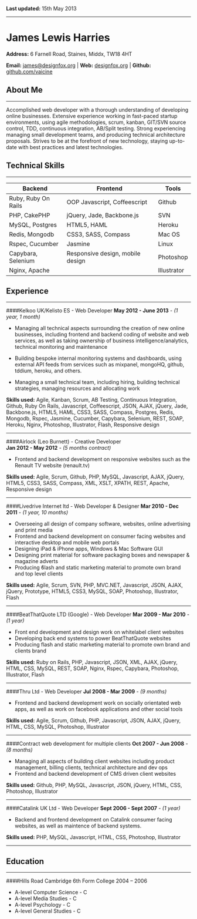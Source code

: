 **Last updated:** 15th May 2013
***

James Lewis Harries
========
**Address:** 6 Farnell Road, Staines, Middx, TW18 4HT

**Email:** <james@designfox.org> | **Web:** [designfox.org](http://www.designfox.org) | **Github:** [github.com/vaicine](http://www.github.com/vaicine)


About Me
--------
***
Accomplished web developer with a thorough understanding of developing online businesses. Extensive experience working in fast-paced startup environments, using agile methodologies, scrum, kanban, GIT/SVN source control, TDD, continuous integration, AB/Split testing. Strong experiencing managing small development teams, and producing technical architecture proposals. Strives to be at the forefront of new technology, staying up-to-date with best practices and latest technologies.

Technical Skills
--------
***
| Backend             | Frontend                         | Tools    
| ------------------- | -------------------------------- | -------- 
| Ruby, Ruby On Rails | OOP Javascript, Coffeescript     | Github
| PHP, CakePHP        | jQuery, Jade, Backbone.js        | SVN 
| MySQL, Postgres     | HTML5, HAML                      | Heroku
| Redis, Mongodb      | CSS3, SASS, Compass              | Mac OS
| Rspec, Cucumber     | Jasmine                          | Linux
| Capybara, Selenium  | Responsive design, mobile design | Photoshop 
| Nginx, Apache       |                                  | Illustrator

Experience
--------
***

####Kelkoo UK/Kelisto ES - Web Developer 
**May 2012 - June 2013** - *(1 year, 1 month)*

* Managing all technical aspects surrounding the creation of new online businesses, including frontend and backend coding of website and web services, as well as taking ownership of business intelligence/analytics, technical monitoring and maintenance

* Building bespoke internal monitoring systems and dashboards, using external API feeds from services such as mixpanel, mongoHQ, github, tddium, heroku, and others.

* Managing a small technical team, including hiring, building technical strategies, managing resources and allocating work

**Skills used:**
Agile, Kanban, Scrum, AB Testing, Continuous Integration, Github, Ruby On Rails, Javascript, Coffeescript, JSON, AJAX, jQuery, Jade, Backbone.js, HTML5, HAML, CSS3, SASS, Compass, Postgres, Redis, Mongodb, Rspec, Jasmine, Cucumber, Capybara, Selenium, REST, SOAP, Heroku, Nginx, Photoshop, Illustrator, Flash, Responsive design

***

####Airlock (Leo Burnett) - Creative Developer  
**Jan 2012 - May 2012** - *(5 months contract)*

* Frontend and backend development on responsive websites such as the Renault TV website (renault.tv)

**Skills used:** Agile, Scrum, Github, PHP, MySQL, Javascript, AJAX, jQuery, HTML5, CSS3, SASS, Compass, XML, XSLT, XPATH, REST, Apache, Responsive design

***

####Livedrive Internet ltd - Web Developer & Designer
**Mar 2010 - Dec 2011** - *(1 year, 10 months)*

* Overseeing all design of company software, websites, online advertising and print media
* Frontend and backend development on consumer facing websites and interactive desktop and mobile web portals
* Designing iPad & iPhone apps, Windows & Mac Software GUI
* Designing print material for software packaging boxes and newspaper & magazine adverts
* Producing ϐlash and static marketing material to promote own brand and top level clients

**Skills used:** Agile, Scrum, SVN, PHP, MVC.NET, Javascript, JSON, AJAX, jQuery, Prototype, HTML5, CSS3, MySQL, SOAP, Photoshop, Illustrator, Flash

***

####BeatThatQuote LTD (Google) - Web Developer
**Mar 2009 - Mar 2010** - *(1 year)*

* Front end development and design work on whitelabel client websites 
* Developing back end systems to power BeatThatQuote websites
* Producing flash and static marketing material to promote own brand and clients brand

**Skills used:** Ruby on Rails, PHP, Javascript, JSON, XML, AJAX, jQuery, HTML, CSS, MySQL, REST, SOAP, Nginx, Rspec, Capybara, Photoshop, Illustrator, Flash

***

####Thru Ltd - Web Developer
**Jul 2008 - Mar 2009** - *(9 months)*

* Frontend and backend development work on socially orientated web apps, as well as work on facebook applications and other social tools

**Skills used:** Agile, Scrum, Github, PHP, Javascript, JSON, 
AJAX, jQuery, HTML, CSS, MySQL, Photoshop, Illustrator

***

####Contract web development for multiple clients
**Oct 2007 - Jun 2008** - *(8 months)*

* Managing all aspects of building client websites including product management, billing clients, technical architecture and dev ops
* Frontend and backend development of CMS driven client websites

**Skills used:** Github, PHP, MySQL, Javascript, JSON, 
jQuery, HTML, CSS, Photoshop, Illustrator

***

####Catalink UK Ltd - Web Developer
**Sept 2006 - Sept 2007** - *(1 year)*

* Backend and frontend development on Catalink consumer facing websites, as well as maintence of backend systems.

**Skills used:** PHP, MySQL, Javascript, HTML, CSS, Photoshop, Illustrator

***

Education
--------
***

####Hills Road Cambridge 6th Form College 2004 – 2006
* A-level Computer Science - C
* A-level Media Studies - C
* A-level Psychology - C
* A-level General Studies - C